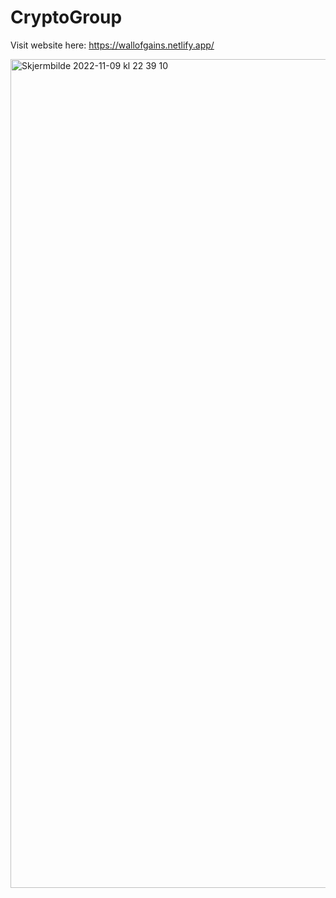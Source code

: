 # CryptoGroup

Visit website here: https://wallofgains.netlify.app/

<img width="1326" alt="Skjermbilde 2022-11-09 kl  22 39 10" src="https://user-images.githubusercontent.com/57668355/200947474-6013264a-7546-4311-a62b-a609be875308.png">
